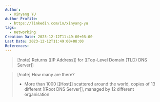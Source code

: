 ```yaml
---
Author:
  - Xinyang YU
Author Profile:
  - https://linkedin.com/in/xinyang-yu
tags:
  - networking
Creation Date: 2023-12-12T11:49:00+08:00
Last Date: 2023-12-12T11:49:00+08:00
References:
---
```

>[!note] Returns
>[[IP Address]] for [[Top-Level Domain (TLD) DNS Server]] 

>[!note] How many are there?
>- More than 1000 [[Host]] scattered around the world, copies of 13 different [[Root DNS Server]], managed by 12 different organisation